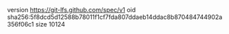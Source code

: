 version https://git-lfs.github.com/spec/v1
oid sha256:5f8dcd5d12588b78011f1cf7fda807ddaeb14ddac8b870484744902a356f06c1
size 10124
